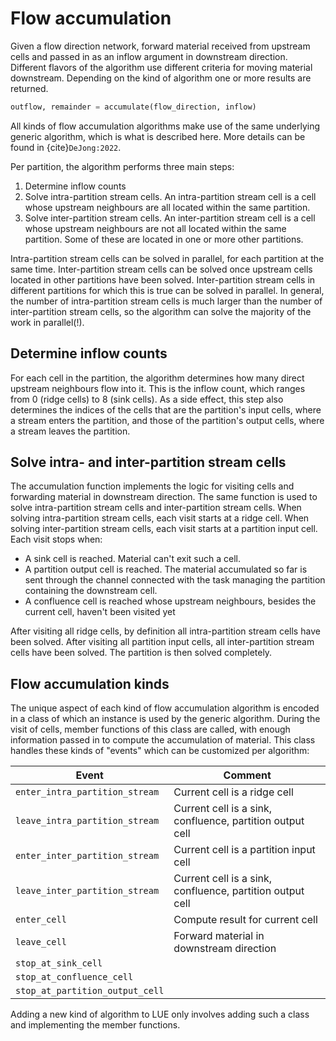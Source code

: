 # Flow accumulation

Given a flow direction network, forward material received from upstream cells and passed in as an inflow
argument in downstream direction. Different flavors of the algorithm use different criteria for moving
material downstream. Depending on the kind of algorithm one or more results are returned.

```python
outflow, remainder = accumulate(flow_direction, inflow)
```

All kinds of flow accumulation algorithms make use of the same underlying generic algorithm, which is what is
described here. More details can be found in {cite}`DeJong:2022`.

Per partition, the algorithm performs three main steps:

1. Determine inflow counts
2. Solve intra-partition stream cells. An intra-partition stream cell is a cell whose upstream neighbours are
   all located within the same partition.
3. Solve inter-partition stream cells. An inter-partition stream cell is a cell whose upstream neighbours are
   not all located within the same partition. Some of these are located in one or more other partitions.

Intra-partition stream cells can be solved in parallel, for each partition at the same time. Inter-partition
stream cells can be solved once upstream cells located in other partitions have been solved. Inter-partition
stream cells in different partitions for which this is true can be solved in parallel. In general, the number
of intra-partition stream cells is much larger than the number of inter-partition stream cells, so the
algorithm can solve the majority of the work in parallel(!).

## Determine inflow counts

For each cell in the partition, the algorithm determines how many direct upstream neighbours flow into it.
This is the inflow count, which ranges from 0 (ridge cells) to 8 (sink cells). As a side effect, this step
also determines the indices of the cells that are the partition's input cells, where a stream enters the
partition, and those of the partition's output cells, where a stream leaves the partition.

## Solve intra- and inter-partition stream cells

The accumulation function implements the logic for visiting cells and forwarding material in downstream
direction. The same function is used to solve intra-partition stream cells and inter-partition stream cells.
When solving intra-partition stream cells, each visit starts at a ridge cell. When solving inter-partition
stream cells, each visit starts at a partition input cell. Each visit stops when:

- A sink cell is reached. Material can't exit such a cell.
- A partition output cell is reached. The material accumulated so far is sent through the channel connected
with the task managing the partition containing the downstream cell.
- A confluence cell is reached whose upstream neighbours, besides the current cell, haven't been visited yet

After visiting all ridge cells, by definition all intra-partition stream cells have been solved. After
visiting all partition input cells, all inter-partition stream cells have been solved. The partition is then
solved completely.

## Flow accumulation kinds

The unique aspect of each kind of flow accumulation algorithm is encoded in a class of which an instance is
used by the generic algorithm. During the visit of cells, member functions of this class are called, with
enough information passed in to compute the accumulation of material. This class handles these kinds of
"events" which can be customized per algorithm:

| Event | Comment |
| --- | --- |
| `enter_intra_partition_stream` | Current cell is a ridge cell |
| `leave_intra_partition_stream` | Current cell is a sink, confluence, partition output cell |
| `enter_inter_partition_stream` | Current cell is a partition input cell |
| `leave_inter_partition_stream` | Current cell is a sink, confluence, partition output cell |
| `enter_cell` | Compute result for current cell |
| `leave_cell` | Forward material in downstream direction |
| `stop_at_sink_cell` | |
| `stop_at_confluence_cell` | |
| `stop_at_partition_output_cell` | |

Adding a new kind of algorithm to LUE only involves adding such a class and implementing the member functions.
